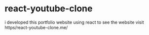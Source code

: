 # react-youtube-clone
 i developed  this portfolio website using react to see  the website visit https/react-youtube-clone.me/
